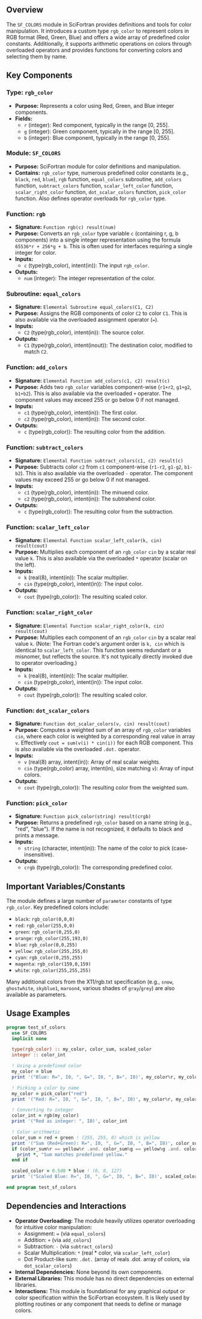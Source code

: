 ## Overview

The `SF_COLORS` module in SciFortran provides definitions and tools for color manipulation. It introduces a custom type `rgb_color` to represent colors in RGB format (Red, Green, Blue) and offers a wide array of predefined color constants. Additionally, it supports arithmetic operations on colors through overloaded operators and provides functions for converting colors and selecting them by name.

## Key Components

### Type: `rgb_color`
- **Purpose:** Represents a color using Red, Green, and Blue integer components.
- **Fields:**
    - `r` (integer): Red component, typically in the range [0, 255].
    - `g` (integer): Green component, typically in the range [0, 255].
    - `b` (integer): Blue component, typically in the range [0, 255].

### Module: `SF_COLORS`
- **Purpose:** SciFortran module for color definitions and manipulation.
- **Contains:** `rgb_color` type, numerous predefined color constants (e.g., `black`, `red`, `blue`), `rgb` function, `equal_colors` subroutine, `add_colors` function, `subtract_colors` function, `scalar_left_color` function, `scalar_right_color` function, `dot_scalar_colors` function, `pick_color` function. Also defines operator overloads for `rgb_color` type.

### Function: `rgb`
- **Signature:** `Function rgb(c) result(num)`
- **Purpose:** Converts an `rgb_color` type variable `c` (containing r, g, b components) into a single integer representation using the formula `65536*r + 256*g + b`. This is often used for interfaces requiring a single integer for color.
- **Inputs:**
    - `c` (type(rgb_color), intent(in)): The input `rgb_color`.
- **Outputs:**
    - `num` (integer): The integer representation of the color.

### Subroutine: `equal_colors`
- **Signature:** `Elemental Subroutine equal_colors(C1, C2)`
- **Purpose:** Assigns the RGB components of color `C2` to color `C1`. This is also available via the overloaded assignment operator (`=`).
- **Inputs:**
    - `C2` (type(rgb_color), intent(in)): The source color.
- **Outputs:**
    - `C1` (type(rgb_color), intent(inout)): The destination color, modified to match `C2`.

### Function: `add_colors`
- **Signature:** `Elemental Function add_colors(c1, c2) result(c)`
- **Purpose:** Adds two `rgb_color` variables component-wise (`r1+r2`, `g1+g2`, `b1+b2`). This is also available via the overloaded `+` operator. The component values may exceed 255 or go below 0 if not managed.
- **Inputs:**
    - `c1` (type(rgb_color), intent(in)): The first color.
    - `c2` (type(rgb_color), intent(in)): The second color.
- **Outputs:**
    - `c` (type(rgb_color)): The resulting color from the addition.

### Function: `subtract_colors`
- **Signature:** `Elemental Function subtract_colors(c1, c2) result(c)`
- **Purpose:** Subtracts color `c2` from `c1` component-wise (`r1-r2`, `g1-g2`, `b1-b2`). This is also available via the overloaded `-` operator. The component values may exceed 255 or go below 0 if not managed.
- **Inputs:**
    - `c1` (type(rgb_color), intent(in)): The minuend color.
    - `c2` (type(rgb_color), intent(in)): The subtrahend color.
- **Outputs:**
    - `c` (type(rgb_color)): The resulting color from the subtraction.

### Function: `scalar_left_color`
- **Signature:** `Elemental Function scalar_left_color(k, cin) result(cout)`
- **Purpose:** Multiplies each component of an `rgb_color` `cin` by a scalar real value `k`. This is also available via the overloaded `*` operator (scalar on the left).
- **Inputs:**
    - `k` (real(8), intent(in)): The scalar multiplier.
    - `cin` (type(rgb_color), intent(in)): The input color.
- **Outputs:**
    - `cout` (type(rgb_color)): The resulting scaled color.

### Function: `scalar_right_color`
- **Signature:** `Elemental Function scalar_right_color(k, cin) result(cout)`
- **Purpose:** Multiplies each component of an `rgb_color` `cin` by a scalar real value `k`. (Note: The Fortran code's argument order is `k, cin` which is identical to `scalar_left_color`. This function seems redundant or a misnomer, but reflects the source. It's not typically directly invoked due to operator overloading.)
- **Inputs:**
    - `k` (real(8), intent(in)): The scalar multiplier.
    - `cin` (type(rgb_color), intent(in)): The input color.
- **Outputs:**
    - `cout` (type(rgb_color)): The resulting scaled color.

### Function: `dot_scalar_colors`
- **Signature:** `Function dot_scalar_colors(v, cin) result(cout)`
- **Purpose:** Computes a weighted sum of an array of `rgb_color` variables `cin`, where each color is weighted by a corresponding real value in array `v`. Effectively `cout = sum(v(i) * cin(i))` for each RGB component. This is also available via the overloaded `.dot.` operator.
- **Inputs:**
    - `v` (real(8) array, intent(in)): Array of real scalar weights.
    - `cin` (type(rgb_color) array, intent(in), size matching `v`): Array of input colors.
- **Outputs:**
    - `cout` (type(rgb_color)): The resulting color from the weighted sum.

### Function: `pick_color`
- **Signature:** `Function pick_color(string) result(crgb)`
- **Purpose:** Returns a predefined `rgb_color` based on a name string (e.g., "red", "blue"). If the name is not recognized, it defaults to black and prints a message.
- **Inputs:**
    - `string` (character, intent(in)): The name of the color to pick (case-insensitive).
- **Outputs:**
    - `crgb` (type(rgb_color)): The corresponding predefined color.

## Important Variables/Constants

The module defines a large number of `parameter` constants of type `rgb_color`. Key predefined colors include:
- `black`: `rgb_color(0,0,0)`
- `red`: `rgb_color(255,0,0)`
- `green`: `rgb_color(0,255,0)`
- `orange`: `rgb_color(255,193,0)`
- `blue`: `rgb_color(0,0,255)`
- `yellow`: `rgb_color(255,255,0)`
- `cyan`: `rgb_color(0,255,255)`
- `magenta`: `rgb_color(159,0,159)`
- `white`: `rgb_color(255,255,255)`

Many additional colors from the X11/rgb.txt specification (e.g., `snow`, `ghostwhite`, `skyblue1`, `maroon4`, various shades of `gray`/`grey`) are also available as parameters.

## Usage Examples

```fortran
program test_sf_colors
  use SF_COLORS
  implicit none

  type(rgb_color) :: my_color, color_sum, scaled_color
  integer :: color_int

  ! Using a predefined color
  my_color = blue
  print '("Blue: R=", I0, ", G=", I0, ", B=", I0)', my_color%r, my_color%g, my_color%b

  ! Picking a color by name
  my_color = pick_color("red")
  print '("Red: R=", I0, ", G=", I0, ", B=", I0)', my_color%r, my_color%g, my_color%b

  ! Converting to integer
  color_int = rgb(my_color)
  print '("Red as integer: ", I0)', color_int

  ! Color arithmetic
  color_sum = red + green ! (255, 255, 0) which is yellow
  print '("Sum (Red+Green): R=", I0, ", G=", I0, ", B=", I0)', color_sum%r, color_sum%g, color_sum%b
  if (color_sum%r == yellow%r .and. color_sum%g == yellow%g .and. color_sum%b == yellow%b) then
    print *, "Sum matches predefined yellow."
  end if

  scaled_color = 0.5d0 * blue ! (0, 0, 127)
  print '("Scaled Blue: R=", I0, ", G=", I0, ", B=", I0)', scaled_color%r, scaled_color%g, scaled_color%b

end program test_sf_colors
```

## Dependencies and Interactions

- **Operator Overloading:** The module heavily utilizes operator overloading for intuitive color manipulation:
    - Assignment: `=` (via `equal_colors`)
    - Addition: `+` (via `add_colors`)
    - Subtraction: `-` (via `subtract_colors`)
    - Scalar Multiplication: `*` (real * color, via `scalar_left_color`)
    - Dot Product-like sum: `.dot.` (array of reals .dot. array of colors, via `dot_scalar_colors`)
- **Internal Dependencies:** None beyond its own components.
- **External Libraries:** This module has no direct dependencies on external libraries.
- **Interactions:** This module is foundational for any graphical output or color specification within the SciFortran ecosystem. It is likely used by plotting routines or any component that needs to define or manage colors.

```
